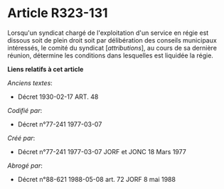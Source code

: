 # Article R323-131

Lorsqu'un syndicat chargé de l'exploitation d'un service en régie est dissous soit de plein droit soit par délibération des
conseils municipaux intéressés, le comité du syndicat [*attributions*], au cours de sa dernière réunion, détermine les
conditions dans lesquelles est liquidée la régie.

**Liens relatifs à cet article**

_Anciens textes_:

  - Décret  1930-02-17 ART. 48

_Codifié par_:

  - Décret n°77-241 1977-03-07

_Créé par_:

  - Décret n°77-241 1977-03-07 JORF et JONC 18 Mars 1977

_Abrogé par_:

  - Décret n°88-621 1988-05-08 art. 72 JORF 8 mai 1988
